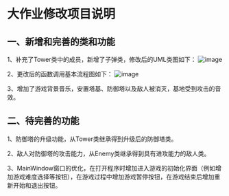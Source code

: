 # 大作业修改项目说明
## 一、新增和完善的类和功能
1、补充了Tower类中的成员，新增了子弹类，修改后的UML类图如下：
![image](https://note.youdao.com/yws/api/personal/file/WEB6321b303695546907a05e443565f47d7?method=getImage&version=35&cstk=jgsRr2fm)

2、更改后的函数调用基本流程图如下：
![image](https://note.youdao.com/yws/api/personal/file/WEB1bdff2f97c1ca84afea0d0f304a595e7?method=getImage&version=43&cstk=jgsRr2fm)

3、增加了游戏背景音乐，安置塔基、防御塔以及敌人被消灭，基地受到攻击的音效。

## 二、待完善的功能
1、防御塔的升级功能，从Tower类继承得到升级后的防御塔类。

2、敌人对防御塔的攻击能力，从Enemy类继承得到具有进攻能力的敌人类。

3、MainWindow窗口的优化，在打开程序时增加进入游戏的初始化界面（例如增加游戏难度选择等按钮），在游戏过程中增加游戏暂停按钮，在游戏结束后增加重新开始和退出按钮。

